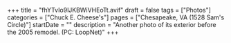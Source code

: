 +++
title = "fhYTvIo9lJKBWiVHEoTt.avif"
draft = false
tags = ["Photos"]
categories = ["Chuck E. Cheese's"]
pages = ["Chesapeake, VA (1528 Sam's Circle)"]
startDate = ""
description = "Another photo of its exterior before the 2005 remodel. (PC: LoopNet)"
+++
